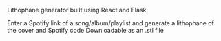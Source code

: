 Lithophane generator built using React and Flask

Enter a Spotify link of a song/album/playlist and generate a lithophane of the cover and Spotify code
Downloadable as an .stl file
